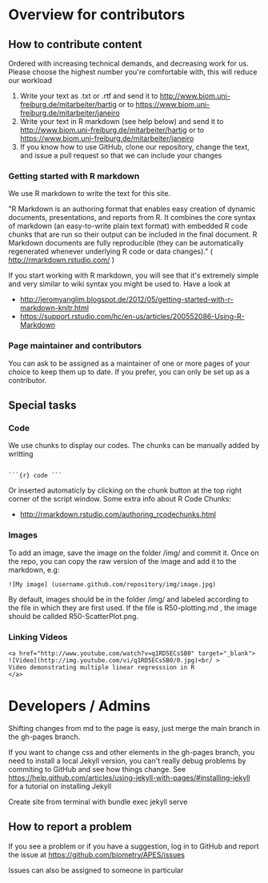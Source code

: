 Overview for contributors
===




## How to contribute content

Ordered with increasing technical demands, and decreasing work for us. Please choose the highest number you're comfortable with, this will reduce our workload

1. Write your text as .txt or .rtf and send it to http://www.biom.uni-freiburg.de/mitarbeiter/hartig or to https://www.biom.uni-freiburg.de/mitarbeiter/janeiro
2. Write your text in R markdown (see help below) and send it to http://www.biom.uni-freiburg.de/mitarbeiter/hartig or to https://www.biom.uni-freiburg.de/mitarbeiter/janeiro
3. If you know how to use GitHub, clone our repository, change the text, and issue a pull request so that we can include your changes 

### Getting started with R markdown

We use R markdown to write the text for this site. 

"R Markdown is an authoring format that enables easy creation of dynamic documents, presentations, and reports from R. It combines the core syntax of markdown (an easy-to-write plain text format) with embedded R code chunks that are run so their output can be included in the final document. R Markdown documents are fully reproducible (they can be automatically regenerated whenever underlying R code or data changes)." ( http://rmarkdown.rstudio.com/ )

If you start working with R markdown, you will see that it's extremely simple and very similar to wiki syntax you might be used to. Have a look at 

* http://jeromyanglim.blogspot.de/2012/05/getting-started-with-r-markdown-knitr.html
* https://support.rstudio.com/hc/en-us/articles/200552086-Using-R-Markdown

### Page maintainer and contributors

You can ask to be assigned as a maintainer of one or more pages of your choice to keep them up to date.
If you prefer, you can only be set up as a contributor.

## Special tasks

### Code

We use chunks to display our codes. The chunks can be manually added by writting
```

```{r} code ```
```


Or inserted automaticly by clicking on the chunk button at the top right corner of the script window.
Some extra info about R Code Chunks:

* http://rmarkdown.rstudio.com/authoring_rcodechunks.html

### Images 

To add an image, save the image on the folder /img/ and commit it. Once on the repo, you can copy the raw version of the image and add it to the markdown, e.g:

```
![My image] (username.github.com/repository/img/image.jpg)
```
By default, images should be in the folder /img/ and labeled according to the file in which they are first used. If the file is R50-plotting.md , the image should be callded R50-ScatterPlot.png.



### Linking Videos 

```
<a href="http://www.youtube.com/watch?v=q1RD5ECsSB0" target="_blank">
![Video](http://img.youtube.com/vi/q1RD5ECsSB0/0.jpg)<br/ >
Video demonstrating multiple linear regresssion in R
</a>
```

# Developers / Admins

Shifting changes from md to the page is easy, just merge the main branch in the gh-pages branch. 

If you want to change css and other elements in the gh-pages branch, you need to install a local Jekyll version, you can't really debug problems by commiting to GitHub and see how things change. See https://help.github.com/articles/using-jekyll-with-pages/#installing-jekyll for a tutorial on installing Jekyll

Create site from terminal with bundle exec jekyll serve


## How to report a problem

If you see a problem or if you have a suggestion, log in to GitHub and report the issue at https://github.com/biometry/APES/issues

Issues can also be assigned to someone in particular
